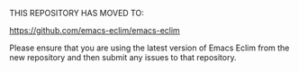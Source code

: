 THIS REPOSITORY HAS MOVED TO: 

https://github.com/emacs-eclim/emacs-eclim 

Please ensure that you are using the latest version of Emacs Eclim from the new repository and then submit any issues to that repository. 
